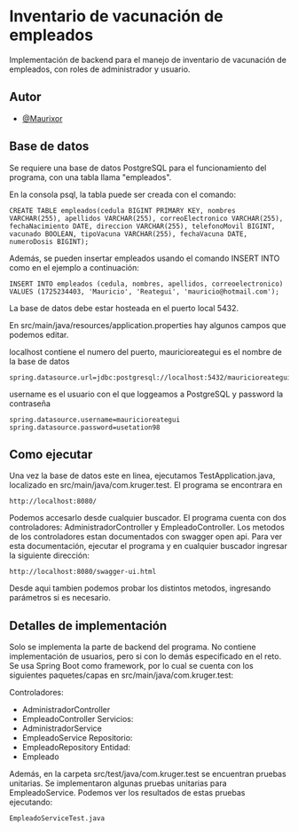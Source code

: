 
# Inventario de vacunación de empleados 

Implementación de backend para el manejo de inventario de vacunación de empleados, con roles de administrador y usuario.


## Autor

- [@Maurixor](https://github.com/Maurixor)


## Base de datos

Se requiere una base de datos PostgreSQL para el funcionamiento del programa, con una tabla llama "empleados".

En la consola psql, la tabla puede ser creada con el comando:

    CREATE TABLE empleados(cedula BIGINT PRIMARY KEY, nombres VARCHAR(255), apellidos VARCHAR(255), correoElectronico VARCHAR(255), fechaNacimiento DATE, direccion VARCHAR(255), telefonoMovil BIGINT, vacunado BOOLEAN, tipoVacuna VARCHAR(255), fechaVacuna DATE, numeroDosis BIGINT);

Además, se pueden insertar empleados usando el comando INSERT INTO como en el ejemplo a continuación:

    INSERT INTO empleados (cedula, nombres, apellidos, correoelectronico) VALUES (1725234403, 'Mauricio', 'Reategui', 'mauricio@hotmail.com');

La base de datos debe estar hosteada en el puerto local 5432.

En src/main/java/resources/application.properties hay algunos campos que podemos editar.

localhost contiene el numero del puerto, mauricioreategui es el nombre de la base de datos

    spring.datasource.url=jdbc:postgresql://localhost:5432/mauricioreategui

username es el usuario con el que loggeamos a PostgreSQL y password la contraseña


    spring.datasource.username=mauricioreategui
    spring.datasource.password=usetation98 
## Como ejecutar

Una vez la base de datos este en linea, ejecutamos TestApplication.java, localizado en src/main/java/com.kruger.test. El programa se encontrara en 

    http://localhost:8080/

Podemos accesarlo desde cualquier buscador.
El programa cuenta con dos controladores: AdministradorController y EmpleadoController. Los metodos de los controladores estan documentados con swagger open api. Para ver esta documentación, ejecutar el programa y en cualquier buscador ingresar la siguiente dirección:

    http://localhost:8080/swagger-ui.html
Desde aqui tambien podemos probar los distintos metodos, ingresando parámetros si es necesario.
## Detalles de implementación

Solo se implementa la parte de backend del programa. No contiene implementación de usuarios, pero si con lo demás especificado en el reto.
Se usa Spring Boot como framework, por lo cual se cuenta con los siguientes paquetes/capas en src/main/java/com.kruger.test:

Controladores:
- AdministradorController
- EmpleadoController
Servicios:
- AdministradorService
- EmpleadoService
Repositorio:
- EmpleadoRepository
Entidad:
- Empleado

Además, en la carpeta src/test/java/com.kruger.test se encuentran pruebas unitarias. Se implementaron algunas pruebas unitarias para EmpleadoService. Podemos ver los resultados de estas pruebas ejecutando:

    EmpleadoServiceTest.java

